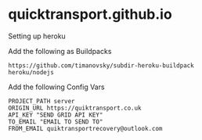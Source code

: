 # quicktransport.github.io
 
Setting up heroku

Add the following as Buildpacks

    https://github.com/timanovsky/subdir-heroku-buildpack
    heroku/nodejs

Add the following Config Vars

    PROJECT_PATH server
    ORIGIN_URL https://quiktransport.co.uk
    API_KEY "SEND GRID API KEY"
    TO_EMAIL "EMAIL TO SEND TO"
    FROM_EMAIL quiktransportrecovery@outlook.com
